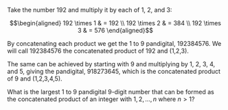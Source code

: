 Take the number 192 and multiply it by each of 1, 2, and 3:

$$\begin{aligned}
192 \times 1 & = 192 \\
192 \times 2 & = 384 \\
192 \times 3 & = 576
\end{aligned}$$

By concatenating each product we get the 1 to 9 pandigital, 192384576.
We will call 192384576 the concatenated product of 192 and (1,2,3).

The same can be achieved by starting with 9 and multiplying by 1, 2, 3,
4, and 5, giving the pandigital, 918273645, which is the concatenated
product of 9 and (1,2,3,4,5).

What is the largest 1 to 9 pandigital 9-digit number that can be formed
as the concatenated product of an integer with $1,2,...,n$ where
$n \gt 1$?
